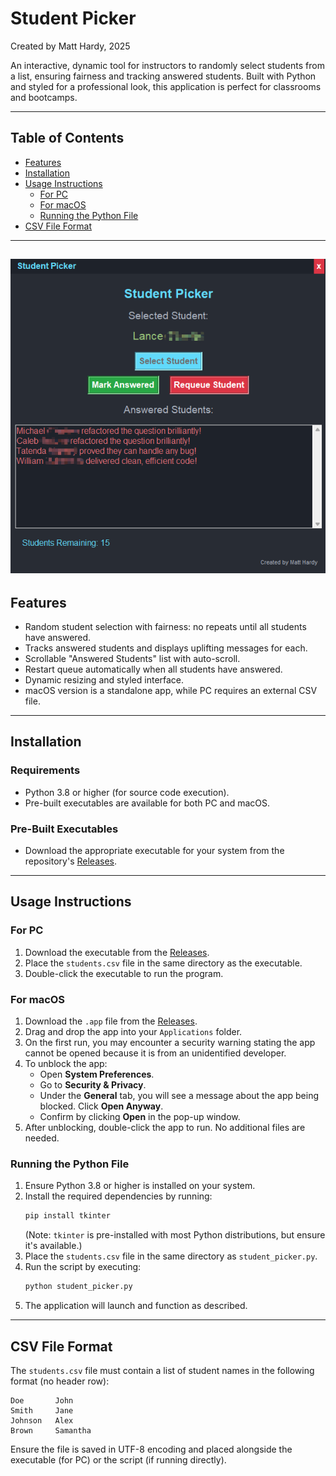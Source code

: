 # Student Picker
Created by Matt Hardy, 2025

An interactive, dynamic tool for instructors to randomly select students from a list, ensuring fairness and tracking answered students. Built with Python and styled for a professional look, this application is perfect for classrooms and bootcamps.

---

## Table of Contents

- [Features](#features)
- [Installation](#installation)
- [Usage Instructions](#usage-instructions)
  - [For PC](#for-pc)
  - [For macOS](#for-macos)
  - [Running the Python File](#running-the-python-file)
- [CSV File Format](#csv-file-format)

---

![Student Picker in Action](https://github.com/ZeroDarkHardy/Student-Picker/blob/main/images/pc_app.png)
---

## Features

- Random student selection with fairness: no repeats until all students have answered.
- Tracks answered students and displays uplifting messages for each.
- Scrollable "Answered Students" list with auto-scroll.
- Restart queue automatically when all students have answered.
- Dynamic resizing and styled interface.
- macOS version is a standalone app, while PC requires an external CSV file.

---

## Installation

### Requirements
- Python 3.8 or higher (for source code execution).
- Pre-built executables are available for both PC and macOS.

### Pre-Built Executables
- Download the appropriate executable for your system from the repository's [Releases](https://github.com/ZeroDarkHardy/Student-Picker/releases).

---

## Usage Instructions

### For PC
1. Download the executable from the [Releases](https://github.com/ZeroDarkHardy/Student-Picker/releases).
2. Place the `students.csv` file in the same directory as the executable.
3. Double-click the executable to run the program.

### For macOS
1. Download the `.app` file from the [Releases](https://github.com/ZeroDarkHardy/Student-Picker/releases).
2. Drag and drop the app into your `Applications` folder.
3. On the first run, you may encounter a security warning stating the app cannot be opened because it is from an unidentified developer.
4. To unblock the app:
   - Open **System Preferences**.
   - Go to **Security & Privacy**.
   - Under the **General** tab, you will see a message about the app being blocked. Click **Open Anyway**.
   - Confirm by clicking **Open** in the pop-up window.
5. After unblocking, double-click the app to run. No additional files are needed.

### Running the Python File
1. Ensure Python 3.8 or higher is installed on your system.
2. Install the required dependencies by running:
   ```bash
   pip install tkinter
   ```
   (Note: `tkinter` is pre-installed with most Python distributions, but ensure it's available.)
3. Place the `students.csv` file in the same directory as `student_picker.py`.
4. Run the script by executing:
   ```bash
   python student_picker.py
   ```
5. The application will launch and function as described.

---

## CSV File Format

The `students.csv` file must contain a list of student names in the following format (no header row):

```
Doe       John
Smith     Jane
Johnson   Alex
Brown     Samantha
```

Ensure the file is saved in UTF-8 encoding and placed alongside the executable (for PC) or the script (if running directly).

